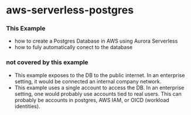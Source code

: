 # aws-serverless-postgres

### This Example
* how to create a Postgres Database in AWS using Aurora Serverless
* how to fuly automatically conect to the database

### not covered by this example
* This example exposes to the DB to the public internet. In an enterprise setting, it would be connected an internal company network. 
* This example uses a single account to access the DB. In an enterprise setting, one would probably use accounts tied to real users. This can probably be accounts in postgres, AWS IAM, or OICD (workload identities).
